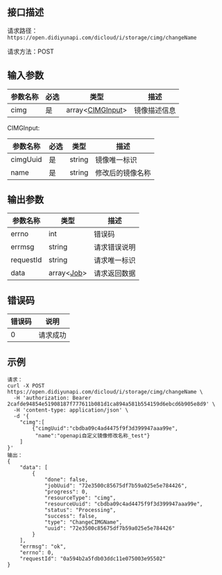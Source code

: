 ## 接口描述

请求路径：`https://open.didiyunapi.com/dicloud/i/storage/cimg/changeName`

请求方法：POST

## 输入参数

| 参数名称 | 必选 | 类型                           | 描述         |
| -------- | ---- | ------------------------------ | ------------ |
| cimg     | 是   | array<[CIMGInput](#CIMGInput)> | 镜像描述信息 |

<span id="CIMGInput"></span>
CIMGInput:

| 参数名称          | 必选 | 类型     | 描述             |
| --------------- | ---- | ------ | ---------------- |
| cimgUuid       | 是   | string | 镜像唯一标识        |
| name          | 是   | string | 修改后的镜像名称     |


## 输出参数

| 参数名称  | 类型                                                         | 描述         |
| --------- | ------------------------------------------------------------ | ------------ |
| errno     | int                                                          | 错误码       |
| errmsg    | string                                                       | 请求错误说明 |
| requestId | string                                                       | 请求唯一标识 |
| data      | array<[Job](/static/docs-content/products/通用响应结构.md#Job)> | 请求返回数据 |

## 错误码

| 错误码 | 说明     |
| ------ | -------- |
| 0      | 请求成功 |

## 示例

```
请求：
curl -X POST https://open.didiyunapi.com/dicloud/i/storage/cimg/changeName \
  -H 'authorization: Bearer 2cafde94854e51908187f777611b081d1ca894a581b554159d6ebcd6b905e8d9' \
  -H 'content-type: application/json' \
  -d '{
    "cimg":[
        {"cimgUuid":"cbdba09c4ad4475f9f3d399947aaa99e",
         "name":"openapi自定义镜像修改名称_test"}
    ]
}'
输出：
{
    "data": [
        {
            "done": false,
            "jobUuid": "72e3500c85675df7b59a025e5e784426",
            "progress": 0,
            "resourceType": "cimg",
            "resourceUuid": "cbdba09c4ad4475f9f3d399947aaa99e",
            "status": "Processing",
            "success": false,
            "type": "ChangeCIMGName",
            "uuid": "72e3500c85675df7b59a025e5e784426"
        }
    ],
    "errmsg": "ok",
    "errno": 0,
    "requestId": "0a594b2a5fdb03ddc11e075003e95502"
}
```